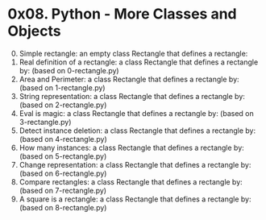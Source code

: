 # 0x08. Python - More Classes and Objects

0. Simple rectangle: an empty class Rectangle that defines a rectangle:
1. Real definition of a rectangle:  a class Rectangle that defines a rectangle by: (based on 0-rectangle.py)
2. Area and Perimeter: a class Rectangle that defines a rectangle by: (based on 1-rectangle.py)
3. String representation: a class Rectangle that defines a rectangle by: (based on 2-rectangle.py)
4. Eval is magic: a class Rectangle that defines a rectangle by: (based on 3-rectangle.py)
5. Detect instance deletion: a class Rectangle that defines a rectangle by: (based on 4-rectangle.py)
6. How many instances: a class Rectangle that defines a rectangle by: (based on 5-rectangle.py)
7. Change representation: a class Rectangle that defines a rectangle by: (based on 6-rectangle.py)
8. Compare rectangles: a class Rectangle that defines a rectangle by: (based on 7-rectangle.py)
9. A square is a rectangle: a class Rectangle that defines a rectangle by: (based on 8-rectangle.py)
